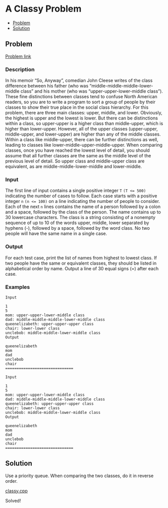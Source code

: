 # A Classy Problem
- [Problem](#problem)
- [Solution](#solution)

## Problem
[Problem link](https://open.kattis.com/problems/classy)

### Description

In his memoir “So, Anyway”, comedian John Cleese writes of the class difference between his father (who was “middle-middle-middle-lower-middle class” and his mother (who was “upper-upper-lower-middle class”). These fine distinctions between classes tend to confuse North American readers, so you are to write a program to sort a group of people by their classes to show their true place in the social class hierarchy.
For this problem, there are three main classes: upper, middle, and lower. Obviously, the highest is upper and the lowest is lower. But there can be distinctions within a class, so upper-upper is a higher class than middle-upper, which is higher than lower-upper. However, all of the upper classes (upper-upper, middle-upper, and lower-upper) are higher than any of the middle classes.
Within a class like middle-upper, there can be further distinctions as well, leading to classes like lower-middle-upper-middle-upper. When comparing classes, once you have reached the lowest level of detail, you should assume that all further classes are the same as the middle level of the previous level of detail. So upper class and middle-upper class are equivalent, as are middle-middle-lower-middle and lower-middle.

### Input
The first line of input contains a single positive integer `T` `(T <= 500)` indicating the number of cases to follow. Each case starts with a positive integer `n` `(n <= 100)` on a line indicating the number of people to consider. Each of the next `n` lines contains the name of a person followed by a colon and a space, followed by the class of the person. The name contains up to 30 lowercase characters. The class is a string consisting of a nonempty sequence of up to 10 of the words upper, middle, lower separated by hyphens (-), followed by a space, followed by the word class. No two people will have the same name in a single case.

### Output
For each test case, print the list of names from highest to lowest class. If two people have the same or equivalent classes, they should be listed in alphabetical order by name. Output a line of 30 equal signs (=) after each case. 

### Examples
```
Input

1
5
mom: upper-upper-lower-middle class
dad: middle-middle-middle-lower-middle class
queenelizabeth: upper-upper-upper class
chair: lower-lower class
unclebob: middle-middle-lower-middle class
Output

queenelizabeth
mom
dad
unclebob
chair
==============================
```
```
Input

1
5
mom: upper-upper-lower-middle class
dad: middle-middle-middle-lower-middle class
queenelizabeth: upper-upper-upper class
chair: lower-lower class
unclebob: middle-middle-lower-middle class
Output

queenelizabeth
mom
dad
unclebob
chair
==============================
```


## Solution

Use a priority queue. When comparing the two classes, do it in reverse order.

[classy.cpp](./classy.cpp)

Solved!